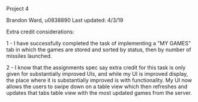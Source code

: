 Project 4

Brandon Ward, u0838890
Last updated: 4/3/19

Extra credit considerations:

1 - I have successfully completed the task of implementing a "MY GAMES" tab in which the games are
     stored and sorted by status, then by number of missiles launched.

2 - I know that the assignments spec say extra credit for this task is only given for substantially improved UIs,
     and while my UI is improved display, the place where it is substantially improved is with functionality.
     My UI now allows the users to swipe down on a table view which then refreshes and updates that tabs
     table view with the most updated games from the server.
